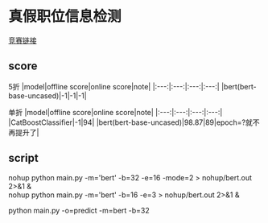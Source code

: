 # 真假职位信息检测
[竞赛链接](https://god.yanxishe.com/46)
## score
5折
|model|offline score|online score|note|
|:---:|:---:|:---:|:---:|
|bert(bert-base-uncased)|-1|-1|-1|

单折
|model|offline score|online score|note|
|:---:|:---:|:---:|:---:|
|CatBoostClassifier|-1|94|
|bert(bert-base-uncased)|98.87|89|epoch=?就不再提升了|


## script
nohup python main.py -m='bert' -b=32 -e=16 -mode=2 > nohup/bert.out 2>&1 &  
nohup python main.py -m='bert' -b=16 -e=3 > nohup/bert.out 2>&1 &  

python main.py -o=predict -m=bert -b=32
